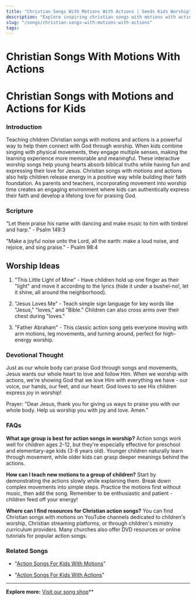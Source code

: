```yaml
---
title: "Christian Songs With Motions With Actions | Seeds Kids Worship"
description: "Explore inspiring christian songs with motions with actions for children's worship and faith development. Biblical music resources for families and ministry."
slug: "/songs/christian-songs-with-motions-with-actions"
tags:
---
```


# Christian Songs With Motions With Actions

# Christian Songs with Motions and Actions for Kids

### Introduction
Teaching children Christian songs with motions and actions is a powerful way to help them connect with God through worship. When kids combine singing with physical movements, they engage multiple senses, making the learning experience more memorable and meaningful. These interactive worship songs help young hearts absorb biblical truths while having fun and expressing their love for Jesus. Christian songs with motions and actions also help children release energy in a positive way while building their faith foundation. As parents and teachers, incorporating movement into worship time creates an engaging environment where kids can authentically express their faith and develop a lifelong love for praising God.

### Scripture
"Let them praise his name with dancing and make music to him with timbrel and harp." - Psalm 149:3

"Make a joyful noise unto the Lord, all the earth: make a loud noise, and rejoice, and sing praise." - Psalm 98:4

## Worship Ideas
1. "This Little Light of Mine" - Have children hold up one finger as their "light" and move it according to the lyrics (hide it under a bushel-no!, let it shine, all around the neighborhood).

2. "Jesus Loves Me" - Teach simple sign language for key words like "Jesus," "loves," and "Bible." Children can also cross arms over their chest during "loves."

3. "Father Abraham" - This classic action song gets everyone moving with arm motions, leg movements, and turning around, perfect for high-energy worship.

### Devotional Thought
Just as our whole body can praise God through songs and movements, Jesus wants our whole heart to love and follow Him. When we worship with actions, we're showing God that we love Him with everything we have - our voice, our hands, our feet, and our heart. God loves to see His children express joy in worship!

Prayer: "Dear Jesus, thank you for giving us ways to praise you with our whole body. Help us worship you with joy and love. Amen."

### FAQs

**What age group is best for action songs in worship?**
Action songs work well for children ages 2-12, but they're especially effective for preschool and elementary-age kids (3-8 years old). Younger children naturally learn through movement, while older kids can grasp deeper meanings behind the actions.

**How can I teach new motions to a group of children?**
Start by demonstrating the actions slowly while explaining them. Break down complex movements into simple steps. Practice the motions first without music, then add the song. Remember to be enthusiastic and patient - children feed off your energy!

**Where can I find resources for Christian action songs?**
You can find Christian songs with motions on YouTube channels dedicated to children's worship, Christian streaming platforms, or through children's ministry curriculum providers. Many churches also offer DVD resources or online tutorials for popular action songs.

### Related Songs

- "[Action Songs For Kids With Motions](/songs/action-songs-for-kids-with-motions/)"

- "[Action Songs For Kids With Actions](/songs/action-songs-for-kids-with-actions/)"

---

**Explore more:** [Visit our song shop](https://seedskidsworship.com/shop)**

<!-- Schema Markup -->
<script type="application/ld+json">
{
  "@context": "https://schema.org",
  "@type": "MusicRecording",
  "name": "Christian Songs With Motions With Actions",
  "byArtist": {
    "@type": "MusicGroup",
    "name": "Seeds Kids Worship"
  },
  "isFamilyFriendly": true,
  "url": "https://seedskidsworship.com/songs/christian-songs-with-motions-with-actions/"
}
</script>